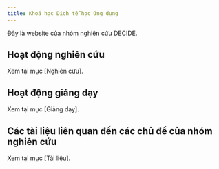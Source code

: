 ```yaml
---
title: Khoá học Dịch tễ học ứng dụng
---
```


Đây là website của nhóm nghiên cứu DECIDE.

## Hoạt động nghiên cứu

Xem tại mục [Nghiên cứu].

## Hoạt động giảng dạy

Xem tại mục [Giảng dạy].

## Các tài liệu liên quan đến các chủ đề của nhóm nghiên cứu

Xem tại mục [Tài liệu].

